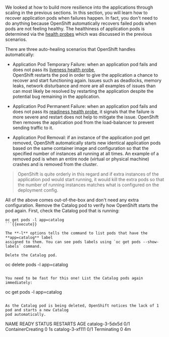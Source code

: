 We looked at how to build more resilience into the applications through scaling in the 
previous sections. In this section, you will learn how to recover application pods when 
failures happen. In fact, you don't need to do anything because OpenShift automatically 
recovers failed pods when pods are not feeling healthy. The healthiness of application pods is determined via the 
[health probes](https://docs.openshift.com/container-platform/3.6/dev_guide/application_health.html#container-health-checks-using-probes) 
which was discussed in the previous scenarios.

There are three auto-healing scenarios that OpenShift handles automatically:

* Application Pod Temporary Failure: when an application pod fails and does not pass its 
[liveness health probe](https://docs.openshift.com/container-platform/3.6/dev_guide/application_health.html#container-health-checks-using-probes),  
OpenShift restarts the pod in order to give the application a chance to recover and start functioning 
again. Issues such as deadlocks, memory leaks, network disturbance and more are all examples of issues 
than can most likely be resolved by restarting the application despite the potential bug remaining in the 
application.

* Application Pod Permanent Failure: when an application pod fails and does not pass its 
[readiness health probe](https://docs.openshift.com/container-platform/3.6/dev_guide/application_health.html#container-health-checks-using-probes), 
it signals that the failure is more severe and restart does not help to mitigate the issue. OpenShift then 
removes the application pod from the load-balancer to prevent sending traffic to it.

* Application Pod Removal: if an instance of the application pod get removed, OpenShift automatically 
starts new identical application pods based on the same container image and configuration so that the 
specified number of instances all running at all times. An example of a removed pod is when an entire 
node (virtual or physical machine) crashes and is removed from the cluster.

> OpenShift is quite orderly in this regard and if extra instances of the application pod would start running, 
> it would kill the extra pods so that the number of running instances matches what is configured on the deployment 
> config.

All of the above comes out-of-the-box and don't need any extra configuration. Remove the Catalog 
pod to verify how OpenShift starts the pod again. First, check the Catalog pod that is running:

```
oc get pods -l app=catalog
```{{execute}}

The **-l** options tells the command to list pods that have the **app=catalog** label 
assigned to them. You can see pods labels using `oc get pods --show-labels` command.

Delete the Catalog pod.

```
oc delete pods -l app=catalog
```{{execute}}

You need to be fast for this one! List the Catalog pods again immediately:

```
oc get pods -l app=catalog
```{{execute}}

As the Catalog pod is being deleted, OpenShift notices the lack of 1 pod and starts a new Catalog 
pod automatically.

```
NAME              READY     STATUS              RESTARTS   AGE
catalog-3-5dx5d   0/1       ContainerCreating   0          1s
catalog-3-xf111   0/1       Terminating         0          4m
```

